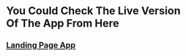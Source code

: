 # You Could Check The Live Version Of The App From Here

## [Landing Page App](https://react-liqid-landing-page.netlify.app)
